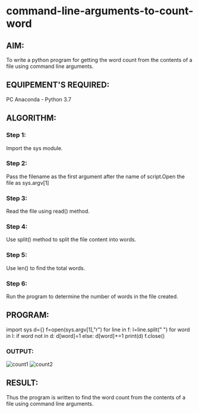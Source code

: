 # command-line-arguments-to-count-word
## AIM:
To write a python program for getting the word count from the contents of a file using command line arguments.
## EQUIPEMENT'S REQUIRED: 
PC
Anaconda - Python 3.7
## ALGORITHM: 
### Step 1:
Import the sys module.
### Step 2: 
 Pass the filename as the first argument after the name of script.Open the file as sys.argv[1]
### Step 3: 
Read the file using read() method.
### Step 4:  
Use split() method to split the file content into words.
### Step 5: 
Use len() to find the total words.
### Step 6: 
Run the program to determine the number of words in the file created.
## PROGRAM:
import sys
d={}
f=open(sys.argv[1],"r")
for line in f:
    l=line.split(" ")
    for word in l:
        if word not in d:
            d[word]=1
        else:
            d[word]+=1
print(d)
f.close()
### OUTPUT:
![count1](https://user-images.githubusercontent.com/120643262/215236430-e414c858-d46a-4e17-9b65-dc234ce46e64.png)
![count2](https://user-images.githubusercontent.com/120643262/215236440-29d83842-3fb1-4f04-93a9-ea8a4e07c910.png)



## RESULT:
Thus the program is written to find the word count from the contents of a file using command line arguments.
